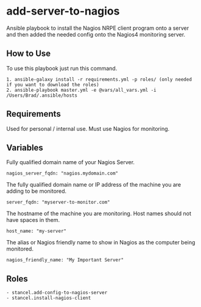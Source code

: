 add-server-to-nagios
=========

Ansible playbook to install the Nagios NRPE client program onto a server and then added the needed config onto the Nagios4 monitoring server.


How to Use
------------

To use this playbook just run this command.

	1. ansible-galaxy install -r requirements.yml -p roles/ (only needed if you want to download the roles)
	2. ansible-playbook master.yml -e @vars/all_vars.yml -i /Users/Brad/.ansible/hosts

Requirements
------------

Used for personal / internal use. Must use Nagios for monitoring.

Variables
------------

Fully qualified domain name of your Nagios Server.
```
nagios_server_fqdn: "nagios.mydomain.com"
```
The fully qualified domain name or IP address of the machine you are adding to be monitored.
```
server_fqdn: "myserver-to-monitor.com"   
```
The hostname of the machine you are monitoring. Host names should not have spaces in them.
```
host_name: "my-server"   
```
The alias or Nagios friendly name to show in Nagios as the computer being monitored.
```
nagios_friendly_name: "My Important Server"    
```


Roles
------------

	- stancel.add-config-to-nagios-server	
	- stancel.install-nagios-client	

